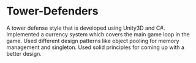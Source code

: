 # Tower-Defenders
A tower defense style that is developed using Unity3D and C#. Implemented a currency system which covers the main game loop in the game. Used different design patterns like object pooling for memory management and singleton. Used solid principles for coming up with a better design.

